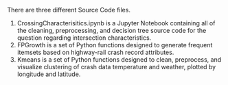 There are three different Source Code files. 
1. CrossingCharacterisitics.ipynb is a Jupyter Notebook containing all of the cleaning, preprocessing, and decision tree source code for the question regarding intersection characteristics.
2. FPGrowth is a set of Python functions designed to generate frequent itemsets based on highway-rail crash record attributes.
3. Kmeans is a set of Python functions designed to clean, preprocess, and visualize clustering of crash data temperature and weather, plotted by longitude and latitude.
